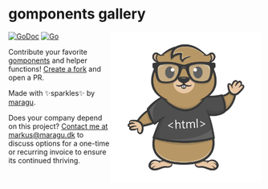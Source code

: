 # gomponents gallery

<img src="logo.png" alt="gomponents logo" width="300" align="right"/>

[![GoDoc](https://pkg.go.dev/badge/maragu.dev/gomponents-gallery)](https://pkg.go.dev/maragu.dev/gomponents-gallery)
[![Go](https://github.com/maragudk/gomponents-gallery/actions/workflows/ci.yml/badge.svg)](https://github.com/maragudk/gomponents-gallery/actions/workflows/ci.yml)

Contribute your favorite [gomponents](https://www.gomponents.com) and helper functions! [Create a fork](https://github.com/maragudk/gomponents-gallery/fork) and open a PR.

Made with ✨sparkles✨ by [maragu](https://www.maragu.dev/).

Does your company depend on this project? [Contact me at markus@maragu.dk](mailto:markus@maragu.dk?Subject=Supporting%20your%20project) to discuss options for a one-time or recurring invoice to ensure its continued thriving.
